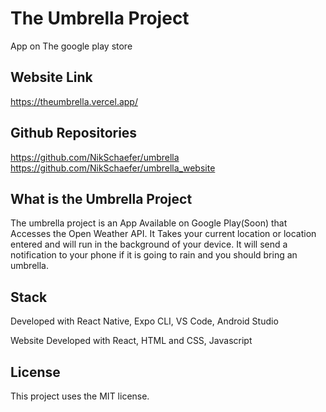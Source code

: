 # The Umbrella Project
App on The google play store

## Website Link
https://theumbrella.vercel.app/

## Github Repositories
https://github.com/NikSchaefer/umbrella <br />
https://github.com/NikSchaefer/umbrella_website

## What is the Umbrella Project
 The umbrella project is an App Available on Google Play(Soon) that Accesses the Open Weather API. 
 It Takes your current location or location entered and will run in the background of your device.
 It will send a notification to your phone if it is going to rain and you should bring an umbrella.
 
 
 ## Stack
 Developed with React Native, Expo CLI, VS Code, Android Studio
 
 Website Developed with React, HTML and CSS, Javascript
 

## License
This project uses the MIT license.

